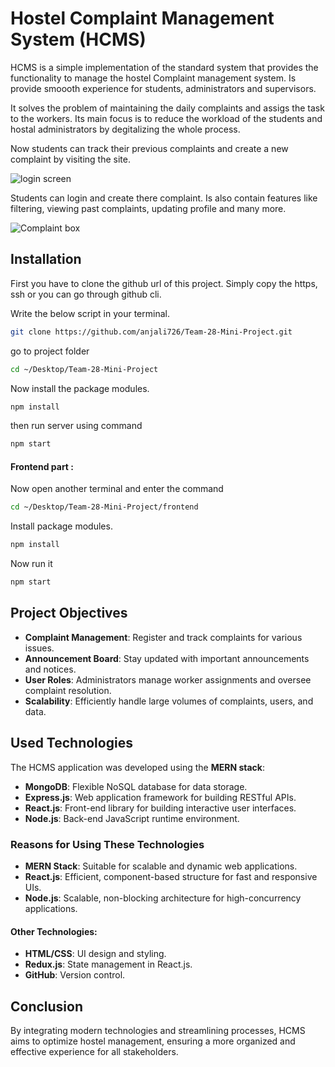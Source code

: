 # Hostel Complaint Management System (HCMS)

HCMS is a simple implementation of the standard system that provides the functionality to manage the hostel Complaint management system. Is provide smoooth experience for students, administrators and supervisors.

It solves the problem of maintaining the daily complaints and assigs the task to the workers. Its main focus is to reduce the workload of the students and hostal administrators by degitalizing the whole process.

Now students can track their previous complaints and create a new complaint by visiting the site.

![login screen](https://github.com/anjali726/Team-28-Mini-Project/assets/113389230/d8804337-2f4b-498d-b4da-05f614920d16)

Students can login and create there complaint. Is also contain features like filtering, viewing past complaints, updating profile and many more.

![Complaint box](https://github.com/anjali726/Team-28-Mini-Project/assets/113389230/88bf9cea-5742-49eb-8cae-8870f4742e81)

## Installation

First you have to clone the github url of this project. Simply copy the https, ssh or you can go through github cli.

Write the below script in your terminal.

```bash
git clone https://github.com/anjali726/Team-28-Mini-Project.git
```

go to project folder

```bash
cd ~/Desktop/Team-28-Mini-Project
```

Now install the package modules.

```bash
npm install
```

then run server using command

```bash
npm start
```

#### Frontend part :

Now open another terminal and enter the command

```bash
cd ~/Desktop/Team-28-Mini-Project/frontend
```

Install package modules.

```bash
npm install
```

Now run it

```bash
npm start
```

## Project Objectives

- **Complaint Management**: Register and track complaints for various issues.
- **Announcement Board**: Stay updated with important announcements and notices.
- **User Roles**: Administrators manage worker assignments and oversee complaint resolution.
- **Scalability**: Efficiently handle large volumes of complaints, users, and data.

## Used Technologies

The HCMS application was developed using the **MERN stack**:

- **MongoDB**: Flexible NoSQL database for data storage.
- **Express.js**: Web application framework for building RESTful APIs.
- **React.js**: Front-end library for building interactive user interfaces.
- **Node.js**: Back-end JavaScript runtime environment.

### Reasons for Using These Technologies

- **MERN Stack**: Suitable for scalable and dynamic web applications.
- **React.js**: Efficient, component-based structure for fast and responsive UIs.
- **Node.js**: Scalable, non-blocking architecture for high-concurrency applications.

#### Other Technologies:

- **HTML/CSS**: UI design and styling.
- **Redux.js**: State management in React.js.
- **GitHub**: Version control.

## Conclusion

By integrating modern technologies and streamlining processes, HCMS aims to optimize hostel management, ensuring a more organized and effective experience for all stakeholders.
